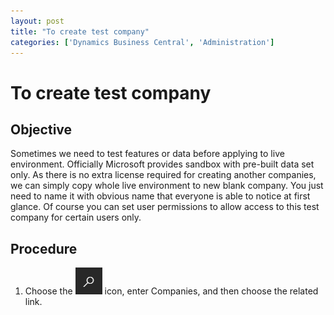 ```yaml
---
layout: post
title: "To create test company"
categories: ['Dynamics Business Central', 'Administration']
---
```

# To create test company
## Objective
Sometimes we need to test features or data before applying to live environment. Officially Microsoft provides sandbox with pre-built data set only. As there is no extra license required for creating another companies, we can simply copy whole live environment to new blank company. You just need to name it with obvious name that everyone is able to notice at first glance. Of course you can set user permissions to allow access to this test company for certain users only.
## Procedure
1. Choose the ![Alt](/assets/images/icon_search.png "Search Icon") icon, enter Companies, and then choose the related link.
